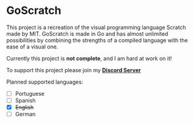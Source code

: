 # GoScratch

This project is a recreation of the visual programming language Scratch made by MIT. GoScratch is made in Go and has almost unlimited possibilities by combining the strengths of a compiled language with the ease of a visual one. 

Currently this project is **not complete**, and I am hard at work on it!

To support this project please join my [**Discord Server**](https://discord.gg/9QtAeWHmzx)

Planned supported languages:
- [ ] Portuguese
- [ ] Spanish
- [x] ~~English~~
- [ ] German
